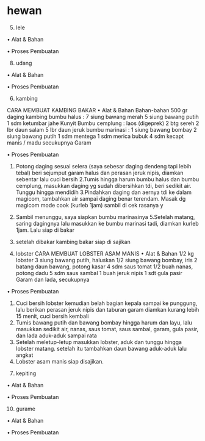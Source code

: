 # hewan

<!-- adi  -->
5. lele

• Alat & Bahan


• Proses Pembuatan


8. udang

• Alat & Bahan


• Proses Pembuatan


<!-- handy -->
6. kambing

 CARA MEMBUAT KAMBING BAKAR
• Alat & Bahan
Bahan-bahan
500 gr daging kambing
bumbu halus :
7 siung bawang merah
5 siung bawang putih
1 sdm ketumbar
jahe
Kunyit
Bumbu cemplung :
laos (digeprek)
2 btg sereh
2 lbr daun salam
5 lbr daun jeruk
bumbu marinasi :
1 siung bawang bombay
2 siung bawang putih
1 sdm mentega
1 sdm merica bubuk
4 sdm kecapt manis / madu
secukupnya Garam

• Proses Pembuatan
1. Potong daging sesuai selera (saya sebesar daging dendeng tapi lebih tebal) beri sejumput garam halus dan perasan jeruk nipis, diamkan sebentar lalu cuci bersih
2.Tumis hingga harum bumbu halus dan bumbu cemplung, masukkan daging yg sudah dibersihkan tdi, beri sedikit air. Tunggu hingga mendidih
3.Pindahkan daging dan aernya tdi ke dalam magicom, tambahkan air sampai daging benar terendam. Masak dg magicom mode cook (kurleb 1jam) sambil di cek rasanya y
4. Sambil menunggu, saya siapkan bumbu marinasinya
5.Setelah matang, saring dagingnya lalu masukkan ke bumbu marinasi tadi, diamkan kurleb 1jam. Lalu siap di bakar
6. setelah dibakar kambing bakar siap di sajikan 

9. lobster
CARA MEMBUAT LOBSTER ASAM MANIS
• Alat & Bahan
1/2 kg lobster
3 siung bawang putih, haluskan
1/2 siung bawang bombay, iris 
2 batang daun bawang, potong kasar
4 sdm saus tomat 
1/2 buah nanas, potong dadu
5 sdm saus sambal 
1 buah jeruk nipis
1 sdt gula pasir
Garam dan lada, secukupnya

• Proses Pembuatan
1. Cuci bersih lobster kemudian belah bagian kepala sampai ke punggung, lalu berikan perasan jeruk nipis dan taburan garam diamkan kurang lebih 15 menit, cuci bersih kembali
2. Tumis bawang putih dan bawang bombay hingga harum dan layu, lalu masukkan sedikit air, nanas, saus tomat, saus sambal, garam, gula pasir, dan lada aduk-aduk sampai rata
3. Setelah meletup-letup masukkan lobster, aduk dan tunggu hingga lobster matang. setelah itu tambahkan daun bawang aduk-aduk lalu angkat
4. Lobster asam manis siap disajikan.

<!-- cahaya -->
7. kepiting

• Alat & Bahan


• Proses Pembuatan



10. gurame 

• Alat & Bahan


• Proses Pembuatan

